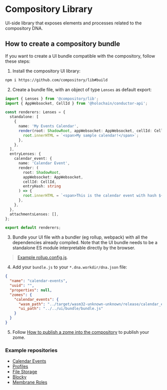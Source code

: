 # Compository Library

UI-side library that exposes elements and processes related to the compository DNA.

## How to create a compository bundle

If you want to create a UI bundle compatible with the compository, follow these steps:

1. Install the compository UI library:

```bash
npm i https://github.com/compository/lib#build
```

2. Create a bundle file, with an object of type `Lenses` as default export:

```ts
import { Lenses } from '@compository/lib';
import { AppWebsocket, CellId } from '@holochain/conductor-api';

const renderers: Lenses = {
  standalone: [
    {
      name: 'My Events Calendar',
      render(root: ShadowRoot, appWebsocket: AppWebsocket, cellId: CellId) {
        root.innerHTML = `<span>My sample calendar!</span>`;
      },
    },
  ],
  entryLenses: {
    calendar_event: {
      name: 'Calendar Event',
      render: (
        root: ShadowRoot,
        appWebsocket: AppWebsocket,
        cellId: CellId,
        entryHash: string
      ) => {
        root.innerHTML = `<span>This is the calendar event with hash ${entryHash}</span>`;
      },
    },
  },
  attachmentsLenses: [],
};

export default renderers;
```

3. Bundle your UI file with a bundler (eg rollup, webpack) with all the dependencies already compiled. Note that the UI bundle needs to be a standalone ES module interpretable directly by the browser.

> [Example rollup.config.js](https://github.com/holochain-open-dev/calendar-events/blob/master/ui/rollup-bundle.config.js).

4. Add your `bundle.js` to your `*.dna.workdir/dna.json` file:

```json
{
  "name": "calendar-events",
  "uuid": "",
  "properties": null,
  "zomes": {
    "calendar_events": {
      "wasm_path": "../target/wasm32-unknown-unknown/release/calendar_events.wasm",
      "ui_path": "../../ui/bundle/bundle.js"
    }
  }
}
```

5. Follow [How to publish a zome into the compository](https://github.com/compository/cli) to publish your zome.

### Example repositories

- [Calendar Events](https://github.com/holochain-open-dev/calendar-events)
- [Profiles](https://github.com/holochain-open-dev/profiles)
- [File Storage](https://github.com/holochain-open-dev/file-storage-module)
- [Blocky](https://github.com/compository/blocky)
- [Membrane Roles](https://github.com/holochain-open-dev/membrane-roles)
